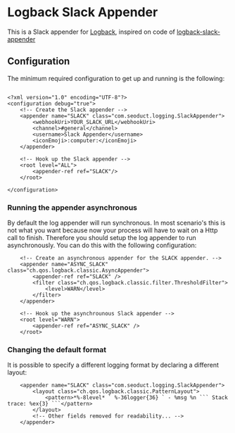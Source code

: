 # Logback Slack Appender
This is a Slack appender for [Logback](http://logback.qos.ch/), inspired on code of [logback-slack-appender](https://github.com/maricn/logback-slack-appender)

## Configuration
The minimum required configuration to get up and running is the following:

```

<?xml version="1.0" encoding="UTF-8"?>
<configuration debug="true">
    <!-- Create the Slack appender -->
    <appender name="SLACK" class="com.seoduct.logging.SlackAppender">
        <webhookUri>YOUR_SLACK_URL</webhookUri>
        <channel>#general</channel>
        <username>Slack Appender</username>
        <iconEmoji>:computer:</iconEmoji>
    </appender>

    <!-- Hook up the Slack appender --> 
    <root level="ALL">
        <appender-ref ref="SLACK"/>
    </root>

</configuration>

```

### Running the appender asynchronous
By default the log appender will run synchronous. In most scenario's this is not what you want because now your process will have to wait on a Http call to finish.
Therefore you should setup the log appender to run asynchronously. You can do this with the following configuration:

```
    <!-- Create an asynchronous appender for the SLACK appender. -->
    <appender name="ASYNC_SLACK" class="ch.qos.logback.classic.AsyncAppender">
        <appender-ref ref="SLACK" />
        <filter class="ch.qos.logback.classic.filter.ThresholdFilter">
            <level>WARN</level>
        </filter>
    </appender>

    <!-- Hook up the asynchrounous Slack appender --> 
    <root level="WARN">
        <appender-ref ref="ASYNC_SLACK" />
    </root>
```

### Changing the default format
It is possible to specify a different logging format by declaring a different layout: 

```
    <appender name="SLACK" class="com.seoduct.logging.SlackAppender">
        <layout class="ch.qos.logback.classic.PatternLayout">
            <pattern>*%-8level* ` %-36logger{36} ` - %msg %n ``` Stack trace: %ex{3} ```</pattern>
        </layout>
        <!-- Other fields removed for readability... -->
    </appender>
```